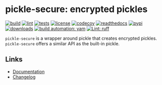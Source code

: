 # pickle-secure: encrypted pickles

[![build][build_badge]][build_url]
[![lint][lint_badge]][lint_url]
[![tests][tests_badge]][tests_url]
[![license][licence_badge]][licence_url]
[![codecov][codecov_badge]][codecov_url]
[![readthedocs][readthedocs_badge]][readthedocs_url]
[![pypi][pypi_badge]][pypi_url]
[![downloads][pepy_badge]][pepy_url]
[![build automation: yam][yam_badge]][yam_url]
[![Lint: ruff][ruff_badge]][ruff_url]

`pickle-secure` is a wrapper around pickle that creates encrypted
pickles. `pickle-secure` offers a similar API as the built-in pickle.

## Links

- [Documentation]
- [Changelog]

[build_badge]: https://github.com/spapanik/pickle-secure/actions/workflows/build.yml/badge.svg
[build_url]: https://github.com/spapanik/pickle-secure/actions/workflows/build.yml
[lint_badge]: https://github.com/spapanik/pickle-secure/actions/workflows/lint.yml/badge.svg
[lint_url]: https://github.com/spapanik/pickle-secure/actions/workflows/lint.yml
[tests_badge]: https://github.com/spapanik/pickle-secure/actions/workflows/tests.yml/badge.svg
[tests_url]: https://github.com/spapanik/pickle-secure/actions/workflows/tests.yml
[licence_badge]: https://img.shields.io/pypi/l/pickle-secure
[licence_url]: https://pickle-secure.readthedocs.io/en/stable/LICENSE/
[codecov_badge]: https://codecov.io/github/spapanik/pickle-secure/graph/badge.svg?token=Q20F84BW72
[codecov_url]: https://codecov.io/github/spapanik/pickle-secure
[readthedocs_badge]: https://readthedocs.org/projects/pickle-secure/badge/?version=latest
[readthedocs_url]: https://pickle-secure.readthedocs.io/en/latest/
[pypi_badge]: https://img.shields.io/pypi/v/pickle-secure
[pypi_url]: https://pypi.org/project/pickle-secure
[pepy_badge]: https://pepy.tech/badge/pickle-secure
[pepy_url]: https://pepy.tech/project/pickle-secure
[yam_badge]: https://img.shields.io/badge/build%20automation-yamk-success
[yam_url]: https://github.com/spapanik/yamk
[ruff_badge]: https://img.shields.io/endpoint?url=https://raw.githubusercontent.com/charliermarsh/ruff/main/assets/badge/v1.json
[ruff_url]: https://github.com/charliermarsh/ruff
[Documentation]: https://pickle-secure.readthedocs.io/en/stable/
[Changelog]: https://pickle-secure.readthedocs.io/en/stable/CHANGELOG/
